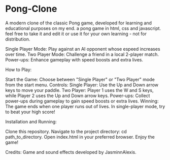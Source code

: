 # Pong-Clone
A modern clone of the classic Pong game, developed for learning and educational purposes on  my end.
a pong game in html, css and javascript. feel free to take it and edit it or use it for your own learning - not for distribution.

Single Player Mode: Play against an AI opponent whose espeed increases over time.
Two Player Mode: Challenge a friend in a local 2-player match.
Power-ups: Enhance gameplay with speed boosts and extra lives.

How to Play:

Start the Game: Choose between "Single Player" or "Two Player" mode from the start menu.
Controls:
Single Player: Use the Up and Down arrow keys to move your paddle.
Two Player: Player 1 uses the W and S keys, while Player 2 uses the Up and Down arrow keys.
Power-ups: Collect power-ups during gameplay to gain speed boosts or extra lives.
Winning: The game ends when one player runs out of lives. In single-player mode, try to beat your high score!

Installation and Running:

Clone this repository.
Navigate to the project directory: cd path_to_directory.
Open index.html in your preferred browser.
Enjoy the game!

Credits:
Game and sound effects developed by JasminnAlexis.
